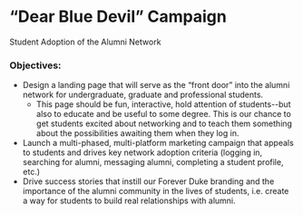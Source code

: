 # “Dear Blue Devil” Campaign
Student Adoption of the Alumni Network

### Objectives:
* Design a landing page that will serve as the “front door” into the alumni network for undergraduate, graduate and professional students.
  * This page should be fun, interactive, hold attention of students--but also to educate and be useful to some degree. This is our chance to get students excited about networking and to teach them something about the possibilities awaiting them when they log in. 
* Launch a multi-phased, multi-platform marketing campaign that appeals to students and drives key network adoption criteria (logging in, searching for alumni, messaging alumni, completing a student profile, etc.)
* Drive success stories that instill our Forever Duke branding and the importance of the alumni community in the lives of students, i.e. create a way for students to build real relationships with alumni.
